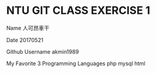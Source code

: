 # NTU GIT CLASS EXERCISE 1

Name
人可昂車干


Date
20170521


Github Username
akmin1989


My Favorite 3 Programming Languages
php
mysql
html